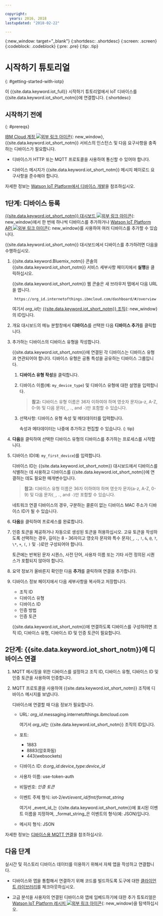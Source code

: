 ```yaml
---

copyright:
  years: 2016, 2018
lastupdated: "2018-02-22"

---
```


{:new_window: target="\_blank"}
{:shortdesc: .shortdesc}
{:screen: .screen}
{:codeblock: .codeblock}
{:pre: .pre}
{:tip: .tip}

# 시작하기 튜토리얼
{: #getting-started-with-iotp}

이 {{site.data.keyword.iot_full}} 시작하기 튜토리얼에서 IoT 디바이스를 {{site.data.keyword.iot_short_notm}}에 연결합니다.
{:shortdesc}

<div id="prerequisites"></div>

## 시작하기 전에
{: #prereqs}

[IBM Cloud 계정 ![외부 링크 아이콘](../../icons/launch-glyph.svg "외부 링크 아이콘")](https://console.bluemix.net/registration/){: new_window}, {{site.data.keyword.iot_short_notm}} 서비스의 인스턴스 및 다음 요구사항을 충족하는 디바이스가 필요합니다. 

*	디바이스가 HTTP 또는 MQTT 프로토콜을 사용하여 통신할 수 있어야 합니다.

* 디바이스 메시지가 {{site.data.keyword.iot_short_notm}} 메시지 페이로드 요구사항을 준수해야 합니다.

자세한 정보는 [Watson IoT Platform에서 디바이스 개발](/docs/services/IoT/devices/device_dev_index.html)을 참조하십시오.

## 1단계: 디바이스 등록

[{{site.data.keyword.iot_short_notm}} 대시보드 ![외부 링크 아이콘](../../icons/launch-glyph.svg "외부 링크 아이콘")](https://internetofthings.ibmcloud.com){: new_window}에서 한 번에 하나씩 디바이스를 추가하거나 [Watson IoT Platform API ![외부 링크 아이콘](../../icons/launch-glyph.svg "외부 링크 아이콘")](https://docs.internetofthings.ibmcloud.com/apis/swagger/v0002/org-admin.html#!/Device_Bulk_Configuration/post_bulk_devices_add){: new_window}를 사용하여 여러 디바이스를 추가할 수 있습니다. 

{{site.data.keyword.iot_short_notm}} 대시보드에서 디바이스를 추가하려면 다음을 수행하십시오.

1. {{site.data.keyword.Bluemix_notm}} 콘솔의 {{site.data.keyword.iot_short_notm}} 서비스 세부사항 페이지에서 **실행**을 클릭하십시오.

    {{site.data.keyword.iot_short_notm}} 웹 콘솔은 새 브라우저 탭에서 다음 URL을 엽니다.

    ```
     https://org_id.internetofthings.ibmcloud.com/dashboard/#/overview
    ```

    여기서 *org_id*는 [{{site.data.keyword.iot_short_notm}} 조직](iotplatform_overview.html#organizations){: new_window}의 ID입니다.

2. 개요 대시보드의 메뉴 분할창에서 **디바이스**를 선택한 다음 **디바이스 추가**를 클릭합니다.

3. 추가하는 디바이스의 디바이스 유형을 작성합니다.

    {{site.data.keyword.iot_short_notm}}에 연결된 각 디바이스는 디바이스 유형과 연관되어야 합니다. 디바이스 유형은 공통 특성을 공유하는 디바이스 그룹입니다.

    1. **디바이스 유형 작성**을 클릭합니다.
    2. 디바이스 이름(예: `my_device_type`) 및 디바이스 유형에 대한 설명을 입력합니다.
    
        > **참고:** 디바이스 유형 이름은 36자 이하여야 하며 영숫자 문자(a-z, A-Z, 0-9) 및 다음 문자(`_`, `.`, and `-`)만 포함할 수 있습니다.

    3. 선택사항: 디바이스 유형 속성 및 메타데이터를 입력합니다.

        속성과 메타데이터는 나중에 추가하고 편집할 수 있습니다.
        {: tip}

4. **다음**을 클릭하여 선택한 디바이스 유형의 디바이스를 추가하는 프로세스를 시작합니다.

5. 디바이스 ID(예: `my_first_device`)를 입력합니다.

    디바이스 ID는 {{site.data.keyword.iot_short_notm}} 대시보드에서 디바이스를 식별하는 데 사용하고 디바이스를 {{site.data.keyword.iot_short_notm}}에 연결하는 데도 필요한 매개변수입니다.

    > **참고:** 디바이스 유형 이름은 36자 이하여야 하며 영숫자 문자(a-z, A-Z, 0-9) 및 다음 문자(`_`, `.`, and `-`)만 포함할 수 있습니다.

    네트워크 연결 디바이스의 경우, 구분하는 콜론이 없는 디바이스 MAC 주소가 디바이스 ID가 될 수 있습니다.

5. **다음**을 클릭하여 프로세스를 완료합니다.

6. 인증 토큰을 제공하거나 자동으로 생성된 토큰을 허용하십시오. 고유 토큰을 작성하도록 선택하는 경우, 길이는 8 - 36자이고 영숫자 문자와 특수 문자(`_`, `.`, `!`, `&`, `@`, `?`, `\*`, `+`, `(`, `)` 및 `-`)로만 구성되어야 합니다.

    토큰에는 반복된 문자 시퀀스, 사전 단어, 사용자 이름 또는 기타 사전 정의된 시퀀스가 포함되지 않아야 합니다.

7. 요약 정보가 올바른지 확인한 다음 **추가**를 클릭하여 연결을 추가합니다.

8. 디바이스 정보 페이지에서 다음 세부사항을 복사하고 저장합니다.

    * 조직 ID
    * 디바이스 유형
    * 디바이스 ID
    * 인증 방법
    * 인증 토큰

    {{site.data.keyword.iot_short_notm}}에 연결하도록 디바이스를 구성하려면 조직 ID, 디바이스 유형, 디바이스 ID 및 인증 토큰이 필요합니다.

## 2단계: {{site.data.keyword.iot_short_notm}}에 디바이스 연결

1. MQTT 메시징을 위한 디바이스를 설정하고 조직 ID, 디바이스 유형, 디바이스 ID 및 인증 토큰을 사용하여 인증합니다.

2. MQTT 프로토콜을 사용하여 {{site.data.keyword.iot_short_notm}} 조직에 디바이스 메시지를 보냅니다.

    디바이스에 연결할 때 다음 정보가 필요합니다.

    * URL: *org_id*.messaging.internetofthings.ibmcloud.com

      여기서 *org_id*는 {{site.data.keyword.iot_short_notm}} 조직의 ID입니다.

    * 포트:
      * 1883
      * 8883(암호화됨)
      * 443(websockets)
    * 디바이스 ID: d:_org_id:device_type:device_id_
    * 사용자 이름: use-token-auth
    * 비밀번호: _인증 토큰_
    * 이벤트 주제 형식: iot-2/evt/_event_id/fmt/format_string_

      여기서 _event_id_는 {{site.data.keyword.iot_short_notm}}에 표시된 이벤트 이름을 지정하며, _format_string_은 이벤트의 형식(예: JSON)입니다.

    * 메시지 형식: JSON

  자세한 정보는 [디바이스용 MQTT 연결](/docs/services/IoT/devices/mqtt.html)을 참조하십시오.

<!--## Step 3: Create boards and cards to keep track of device data

By using boards and cards, you can view graphics that represent data set values from one or more devices for a quick overview and understanding of the device data.

1. In your {{site.data.keyword.iot_short_notm}} dashboard, click **Create New Board**.

2. Enter a name and description for the board.

3. Click **Next** and then **Create**.

4. Click the board you just created, and then click **Add New Card**. Select Devices as the card type. The following table describes the visualization options you can choose from.

| Type | Data that is displayed |
| Generic visualization | The value of one or more data sets. Choose the large widget size to see up to three data point values in a small table. |
| Line chart | One or more data sets in a real-time scrolling chart. Use the Settings menu to set the data range and retention, the look and feel of the graphs, and more. |
| Bar chart | Data set values in labelled bars. Use the Settings menu to toggle horizontal or vertical bar direction. |
| Donut chart | Two or more data sets in a circular representation. |
| Value | The raw value of one or more data sets. |
| Gauge | The value of a data set shown as a gauge. Use the Settings menu to optionally set gauge thresholds for lower, middle, and upper data ranges. |
| Device properties | Specific properties for one or more devices. |
| All device properties | All properties for one or more devices. |
| Device list | A list to monitor multiple devices. A list can be used as a data source for other cards. |
| Device info | Basic information for a single device. |
| Device map | The location of devices in a device list. |

{: caption="Table 1. Visualization options" caption-side="top"}

## Step 4: Create device type schemas

At this point, you need to create a device type schema and map device properties to then create rules that are triggered based on the datapoints from your mapped device properties.

1. In the {{site.data.keyword.iot_short_notm}} dashboard, go to **Devices > Manage Schemas** and click **Add Schema**.

2. Select a device type to associate with the message schema. Only one schema can be defined for a device type.

3. Click **Add property** and add one or more properties.

    You can select properties from a connected device, create virtual properties that modify or combine existing properties, or add properties manually.

    The available properties are defined in the payload of the messages that are sent by a device.
    {: tip}

    * To add a property manually, select the **Manual tab** and define the following property details:
        * Name
        * Data type
        * Property
        * Data unit (optional)
        * Decimal places (optional)

    * To create a virtual property, select the **Virtual Property** tab and define the following property details:
        * Name
        * Data type
        * Property
        * Calculation
        * Data unit (optional)
        * Decimal places

    * To select properties from a connected device, select the **From Connected** tab, and then select one or more properties to add to the schema. The selected properties are added and the description is set to the name of the property.

4. Click **Finish** to create the properties.

## Step 5: Create rules and actions

Rules are condition-based decision points that match real-time device data with predefined threshold values or other property data to trigger an alert if a condition is met. In addition to the alert that's displayed in the {{site.data.keyword.iot_short_notm}} dashboard, you can add one or more actions to run business logic when a rule is triggered.

1. In the {{site.data.keyword.iot_short_notm}} dashboard, go to **Rules** and click **Create Cloud Rule**.

2. Enter a name and description for the rule, select a device type that the rule applies to, and click **Next**.

3. To set up the rule logic, add one or more IF conditions to use as triggers for the rule.

    You can add conditions in parallel rows to apply them as OR conditions, or you can add conditions in sequential columns to apply them as AND conditions. Take a look at the following examples:

      * A simple rule might trigger an alert if a parameter value is larger than a specified value: Condition = `temp_cpu>80`
      * A more complex rule might trigger when a combination of thresholds are met: Condition = `temp_cpu>60 AND cpu_load>90`

    To trigger a condition that compares two properties, or to trigger two or more property conditions that are combined sequentially by using AND, include the triggering data points in the same device message. If the data is received in more than one message, the condition or sequential conditions don't trigger.
    {: tip}

4. Configure conditional trigger requirements for your rule.

    You can use conditional trigger requirements to control the number of alerts that are triggered for a rule over a time period. The conditional triggering acts on any condition in the rule. For example, if a rule has five parallel conditions set by using OR, each condition that's true counts towards the conditional trigger count.

      1. In the rule editor, click the default **Trigger each time conditions are met** link to open the set frequency requirement dialog.
      2. Select and configure the conditional trigger you want to use in the rule.

        * Trigger every time conditions are met
        * Trigger if conditions are met N times in M _Unit of time_

5. Create or select one or more actions that occur if the rule conditions are met.

    For example, an action can be to send an email or post a webhook.

6. Optional: Select an alert priority for the rule.

    The priority is used to classify the alerts that are displayed in the **Boards > Rule-Based Analytics** board. The default priority is Low.

7. Click **Save** to save without activating,  or click **Activate** to save and activate your rule.

    When you activate the rule, an alert is added to the **Rule-Based Analytics** board when the conditions are met, and any rule action is run. -->

## 다음 단계

실시간 및 히스토리 디바이스 데이터를 이용하기 위해서 자체 앱을 작성하고 연결합니다. 

  * 디바이스와 앱을 통합해서 연결하기 위해 코드를 빌드하도록 도구에 대한 [클라이언트 라이브러리](/docs/services/IoT/iot_platform_client_lib.html)를 체크아웃하십시오.

  * 고급 분석을 사용자의 연결된 디바이스와 앱에 임베드하기에 대한 추가 튜토리얼은 [Watson IoT Platform 레시피 ![외부 링크 아이콘](../../icons/launch-glyph.svg "외부 링크 아이콘")](https://developer.ibm.com/recipes/tutorials/category/internet-of-things-iot/){: new_window}을 탐색하십시오.
